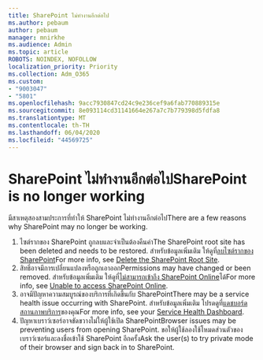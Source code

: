 ```yaml
---
title: SharePoint ไม่ทํางานอีกต่อไป
ms.author: pebaum
author: pebaum
manager: mnirkhe
ms.audience: Admin
ms.topic: article
ROBOTS: NOINDEX, NOFOLLOW
localization_priority: Priority
ms.collection: Adm_O365
ms.custom:
- "9003047"
- "5801"
ms.openlocfilehash: 9acc7930847cd24c9e236cef9a6fab770889315e
ms.sourcegitcommit: 8e093114cd31141664e267a7c7b779398d5fdfa8
ms.translationtype: MT
ms.contentlocale: th-TH
ms.lasthandoff: 06/04/2020
ms.locfileid: "44569725"
---
```

# <a name="sharepoint-is-no-longer-working"></a><span data-ttu-id="e0d0f-102">SharePoint ไม่ทํางานอีกต่อไป</span><span class="sxs-lookup"><span data-stu-id="e0d0f-102">SharePoint is no longer working</span></span>

<span data-ttu-id="e0d0f-103">มีสาเหตุสองสามประการที่ทําให้ SharePoint ไม่ทํางานอีกต่อไป</span><span class="sxs-lookup"><span data-stu-id="e0d0f-103">There are a few reasons why SharePoint may no longer be working.</span></span>

1. <span data-ttu-id="e0d0f-104">ไซต์รากของ SharePoint ถูกลบและจําเป็นต้องคืนค่า</span><span class="sxs-lookup"><span data-stu-id="e0d0f-104">The SharePoint root site has been deleted and needs to be restored.</span></span> <span data-ttu-id="e0d0f-105">สําหรับข้อมูลเพิ่มเติม ให้ดูที่[ลบไซต์รากของ SharePoint](https://docs.microsoft.com/sharepoint/troubleshoot/sites/url-that-resides-under-root-site-collection-is-broken)</span><span class="sxs-lookup"><span data-stu-id="e0d0f-105">For more info, see [Delete the SharePoint Root Site](https://docs.microsoft.com/sharepoint/troubleshoot/sites/url-that-resides-under-root-site-collection-is-broken).</span></span>
2. <span data-ttu-id="e0d0f-106">สิทธิ์อาจมีการเปลี่ยนแปลงหรือถูกเอาออก</span><span class="sxs-lookup"><span data-stu-id="e0d0f-106">Permissions may have changed or been removed.</span></span> <span data-ttu-id="e0d0f-107">สําหรับข้อมูลเพิ่มเติม ให้ดูที่[ไม่สามารถเข้าถึง SharePoint Online](https://docs.microsoft.com/sharepoint/troubleshoot/sharing-and-permissions/sharepoint-online-inaccessible)ได้</span><span class="sxs-lookup"><span data-stu-id="e0d0f-107">For more info, see [Unable to access SharePoint Online](https://docs.microsoft.com/sharepoint/troubleshoot/sharing-and-permissions/sharepoint-online-inaccessible).</span></span>
3. <span data-ttu-id="e0d0f-108">อาจมีปัญหาความสมบูรณ์ของบริการที่เกิดขึ้นกับ SharePoint</span><span class="sxs-lookup"><span data-stu-id="e0d0f-108">There may be a service health issue occurring with SharePoint.</span></span> <span data-ttu-id="e0d0f-109">สําหรับข้อมูลเพิ่มเติม โปรดดูที่[แดชบอร์ดสถานภาพบริการ](https://admin.microsoft.com/AdminPortal/Home#/servicehealth)ของคุณ</span><span class="sxs-lookup"><span data-stu-id="e0d0f-109">For more info, see your [Service Health Dashboard](https://admin.microsoft.com/AdminPortal/Home#/servicehealth).</span></span>
4. <span data-ttu-id="e0d0f-110">ปัญหาเบราว์เซอร์อาจขัดขวางไม่ให้ผู้ใช้เปิด SharePoint</span><span class="sxs-lookup"><span data-stu-id="e0d0f-110">Browser issues may be preventing users from opening SharePoint.</span></span> <span data-ttu-id="e0d0f-111">ขอให้ผู้ใช้ลองใช้โหมดส่วนตัวของเบราว์เซอร์และลงชื่อเข้าใช้ SharePoint อีกครั้ง</span><span class="sxs-lookup"><span data-stu-id="e0d0f-111">Ask the user(s) to try private mode of their browser and sign back in to SharePoint.</span></span>
